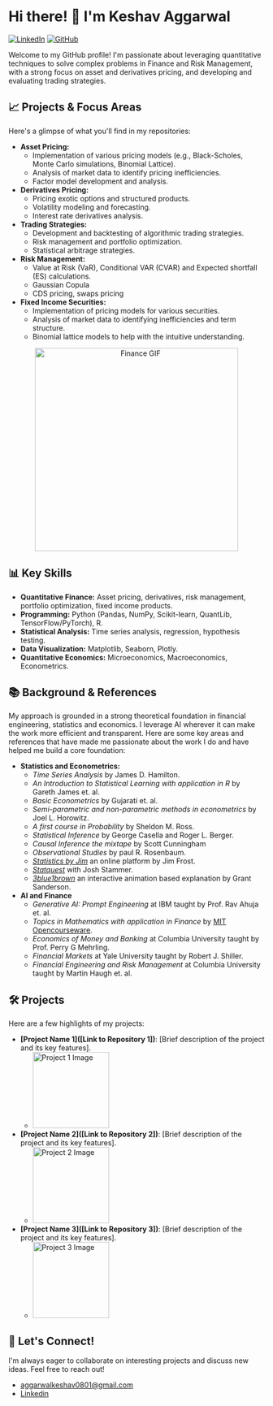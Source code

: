 # Hi there! 👋 I'm Keshav Aggarwal

[![LinkedIn](https://img.shields.io/badge/LinkedIn-%230077B5.svg?style=for-the-badge&logo=linkedin&logoColor=white)](https://www.linkedin.com/in/keshav0801)
[![GitHub](https://img.shields.io/badge/GitHub-100000?style=for-the-badge&logo=github&logoColor=white)](https://github.com/keshav0801)

Welcome to my GitHub profile! I'm passionate about leveraging quantitative techniques to solve complex problems in Finance and Risk Management, with a strong focus on asset and derivatives pricing, and developing and evaluating trading strategies.

## 📈 Projects & Focus Areas

Here's a glimpse of what you'll find in my repositories:

* **Asset Pricing:**
    * Implementation of various pricing models (e.g., Black-Scholes, Monte Carlo simulations, Binomial Lattice).
    * Analysis of market data to identify pricing inefficiencies.
    * Factor model development and analysis.
* **Derivatives Pricing:**
    * Pricing exotic options and structured products.
    * Volatility modeling and forecasting.
    * Interest rate derivatives analysis.
* **Trading Strategies:**
    * Development and backtesting of algorithmic trading strategies.
    * Risk management and portfolio optimization.
    * Statistical arbitrage strategies.
* **Risk Management:**
    * Value at Risk (VaR), Conditional VAR (CVAR) and Expected shortfall (ES) calculations.
    * Gaussian Copula
    * CDS pricing, swaps pricing
* **Fixed Income Securities:**
    * Implementation of pricing models for various securities.
    * Analysis of market data to identifying inefficiencies and term structure.
    * Binomial lattice models to help with the intuitive understanding.

<p align="center">
  <img src="https://media0.giphy.com/media/v1.Y2lkPTc5MGI3NjExajl0d3Byc21qeGI1Z29lYXhjNGt6NTRxZDNxbnl6NGlsYjM4eTd3ciZlcD12MV9pbnRlcm5hbF9naWZfYnlfaWQmY3Q9Zw/f8boxoFEnl9e3uaCfj/giphy.gif" width="400" alt="Finance GIF">
</p>

## 📊 Key Skills

* **Quantitative Finance:** Asset pricing, derivatives, risk management, portfolio optimization, fixed income products.
* **Programming:** Python (Pandas, NumPy, Scikit-learn, QuantLib, TensorFlow/PyTorch), R.
* **Statistical Analysis:** Time series analysis, regression, hypothesis testing.
* **Data Visualization:** Matplotlib, Seaborn, Plotly.
* **Quantitative Economics:** Microeconomics, Macroeconomics, Econometrics.

## 📚 Background & References

My approach is grounded in a strong theoretical foundation in financial engineering, statistics and economics. I leverage AI wherever it can make the work more efficient and transparent. Here are some key areas and references that have made me passionate about the work I do and have helped me build a core foundation:

* **Statistics and Econometrics:**
    * *Time Series Analysis* by James D. Hamilton.
    * *An Introduction to Statistical Learning with application in R* by Gareth James et. al.
    * *Basic Econometrics* by Gujarati et. al.
    * *Semi-parametric and non-parametric methods in econometrics* by Joel L. Horowitz.
    * *A first course in Probability* by Sheldon M. Ross.
    * *Statistical Inference* by George Casella and Roger L. Berger.
    * *Causal Inference the mixtape* by Scott Cunningham
    * *Observational Studies* by paul R. Rosenbaum.
    * <a href="https://statisticsbyjim.com/">*Statistics by Jim*</a> an online platform by Jim Frost.
    * <a href="https://www.youtube.com/channel/UCtYLUTtgS3k1Fg4y5tAhLbw">*Statquest*</a> with Josh Stammer.
    * <a href="https://www.youtube.com/c/3blue1brown">*3blue1brown*</a> an interactive animation based explanation by Grant Sanderson.
* **AI and Finance**
    * *Generative AI: Prompt Engineering* at IBM taught by Prof. Rav Ahuja et. al.
    * *Topics in Mathematics with application in Finance* by <a href="https://ocw.mit.edu/courses/18-s096-topics-in-mathematics-with-applications-in-finance-fall-2013/video_galleries/video-lectures/">MIT Opencourseware</a>.
    * *Economics of Money and Banking* at Columbia University taught by Prof. Perry G Mehrling.
    * *Financial Markets* at Yale University taught by Robert J. Shiller.
    * *Financial Engineering and Risk Management* at Columbia University taught by Martin Haugh et. al.


## 🛠️ Projects

Here are a few highlights of my projects:

* **[Project Name 1]([Link to Repository 1])**: [Brief description of the project and its key features].
    * <img src="[Link to a relevant image or GIF for Project 1]" width="150" alt="Project 1 Image">
* **[Project Name 2]([Link to Repository 2])**: [Brief description of the project and its key features].
    * <img src="[Link to a relevant image or GIF for Project 2]" width="150" alt="Project 2 Image">
* **[Project Name 3]([Link to Repository 3])**: [Brief description of the project and its key features].
    * <img src="[Link to a relevant image or GIF for Project 3]" width="150" alt="Project 3 Image">

## 🤝 Let's Connect!

I'm always eager to collaborate on interesting projects and discuss new ideas. Feel free to reach out!

* [aggarwalkeshav0801@gmail.com](mailto:aggarwalkeshav0801@gmail.com)
* [Linkedin](https://www.linkedin.com/in/keshav0801/)


<!--
**keshav0801/keshav0801** is a ✨ _special_ ✨ repository because its `README.md` (this file) appears on your GitHub profile.

Here are some ideas to get you started:

- 🔭 I’m currently working on ...
- 🌱 I’m currently learning ...
- 👯 I’m looking to collaborate on ...
- 🤔 I’m looking for help with ...
- 💬 Ask me about ...
- 📫 How to reach me: ...
- 😄 Pronouns: ...
- ⚡ Fun fact: ...
-->
